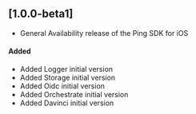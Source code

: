 ## [1.0.0-beta1]
- General Availability release of the Ping SDK for iOS

#### Added
- Added Logger initial version
- Added Storage initial version
- Added Oidc initial version
- Added Orchestrate initial version
- Added Davinci initial version
